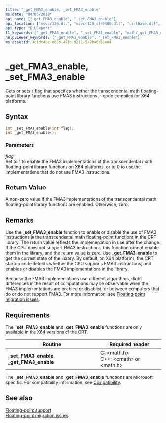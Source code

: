 ```yaml
---
title: "_get_FMA3_enable, _set_FMA3_enable"
ms.date: "04/05/2018"
api_name: ["_get_FMA3_enable", "_set_FMA3_enable"]
api_location: ["msvcr120.dll", "msvcr120_clr0400.dll", "ucrtbase.dll", "api-ms-win-crt-runtime-l1-1-0.dll"]
api_type: "DLLExport"
f1_keywords: ["_get_FMA3_enable", "_set_FMA3_enable", "math/_get_FMA3_enable", "math/_set_FMA3_enable"]
helpviewer_keywords: ["_get_FMA3_enable", "_set_FMA3_enable"]
ms.assetid: 4c1dc4bc-e86b-451b-9211-5a2ba6c98ee4
---
```

# _get_FMA3_enable, _set_FMA3_enable

Gets or sets a flag that specifies whether the transcendental math floating-point library functions use FMA3 instructions in code compiled for X64 platforms.

## Syntax

```C
int _set_FMA3_enable(int flag);
int _get_FMA3_enable();
```

### Parameters

*flag*<br/>
Set to 1 to enable the FMA3 implementations of the transcendental math floating-point library functions on X64 platforms, or to 0 to use the implementations that do not use FMA3 instructions.

## Return Value

A non-zero value if the FMA3 implementations of the transcendental math floating-point library functions are enabled. Otherwise, zero.

## Remarks

Use the **_set_FMA3_enable** function to enable or disable the use of FMA3 instructions in the transcendental math floating-point functions in the CRT library. The return value reflects the implementation in use after the change. If the CPU does not support FMA3 instructions, this function cannot enable them in the library, and the return value is zero. Use **_get_FMA3_enable** to get the current state of the library. By default, on X64 platforms, the CRT startup code detects whether the CPU supports FMA3 instructions, and enables or disables the FMA3 implementations in the library.

Because the FMA3 implementations use different algorithms, slight differences in the result of computations may be observable when the FMA3 implementations are enabled or disabled, or between computers that do or do not support FMA3. For more information, see [Floating-point migration issues](../../porting/floating-point-migration-issues.md).

## Requirements

The **_set_FMA3_enable** and **_get_FMA3_enable** functions are only available in the X64 versions of the CRT.

|Routine|Required header|
|-------------|---------------------|
|**_set_FMA3_enable**, **_get_FMA3_enable**| C: \<math.h><br />C++: \<cmath> or \<math.h>|

The **_set_FMA3_enable** and **_get_FMA3_enable** functions are Microsoft specific. For compatibility information, see [Compatibility](../../c-runtime-library/compatibility.md).

## See also

[Floating-point support](../../c-runtime-library/floating-point-support.md)<br/>
[Floating-point migration issues](../../porting/floating-point-migration-issues.md)<br/>
